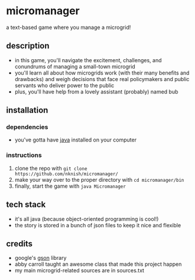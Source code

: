 # micromanager

a text-based game where you manage a microgrid!

## description

- in this game, you'll navigate the excitement, challenges, and conundrums of managing a small-town microgrid
- you'll learn all about how microgrids work (with their many benefits and drawbacks) and weigh decisions that face real policymakers and public servants who deliver power to the public
- plus, you'll have help from a lovely assistant (probably) named bub

## installation

### dependencies

- you've gotta have [java](https://www.java.com/en/download/help/download_options.html) installed on your computer

### instructions

1. clone the repo with `git clone https://github.com/nknish/micromanager/`
2. make your way over to the proper directory with `cd micromanager/bin`
3. finally, start the game with `java Micromanager`

## tech stack

- it's all java (because object-oriented programming is cool!)
- the story is stored in a bunch of json files to keep it nice and flexible

## credits

- google's [gson](https://github.com/google/gson) library
- abby carroll taught an awesome class that made this project happen
- my main microgrid-related sources are in sources.txt
